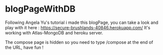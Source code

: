 # blogPageWithDB

Following Angela Yu's tutorial i made this blogPage, you can take a look and play with it here  : https://secure-brushlands-40846.herokuapp.com/
It's working with Atlas-MongoDB and heroku server. 

The compose page is hidden so you need to type /compose at the end of the URL, have fun !
